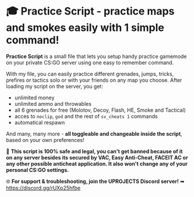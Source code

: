 # 🎓 Practice Script - practice maps and smokes easily with 1 simple command!
**Practice Script** is a small file that lets you setup handy practice gamemode on your private CS:GO server using one easy to remember command.

With my file, you can easily practice different grenades, jumps, tricks, prefires or tactics solo or with your friends on any map you choose. After loading my script on the server, you get:
- unlimited money
- unlimited ammo and throwables
- all 6 grenades for free (Molotov, Decoy, Flash, HE, Smoke and Tactical)
- acces to `noclip`, `god` and the rest of `sv_cheats 1` commands
- automatical respawn

And many, many more - **all toggleable and changeable inside the script**, based on your own preferences!

:beginner: **This script is 100% safe and legal, you can't get banned because of it on any server besides its secured by VAC, Easy Anti-Cheat, FACEIT AC or any other possible anticheat application. It also won't change any of your personal CS:GO settings.**

🌐 **For support & troubleshooting, join the UPROJECTS Discord server!** ➡ https://discord.gg/rUXp25hfbe

